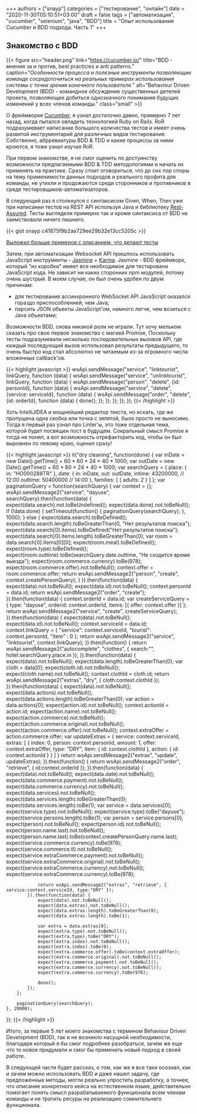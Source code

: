 +++
authors = ["snayp"]
categories = ["тестирование", "онлайн"]
date = "2020-11-30T05:10:51+03:00"
draft = false
tags = ["автоматизация", "cucumber", "selenium", "java", "BDD"]
title = "Опыт использования Cucumber и BDD подхода. Часть 1"
+++

## Знакомство с BDD

{{< figure src="header.png" link="https://cucumber.io/" title="BDD - мнения за и против, best practicies и anti patterns." caption="*Особенности процесса и полезные инструменты позволяющие команде сосредоточиться на реальных примерах использования системы с точки зрения конечного пользователя.*" alt="Behaviour Driven Development (BDD) - командное обсуждение существенных детелей проекта, позволяющее добиться однозначного понимания будущих изменений у всех членов команды." class="small" >}}

О фреймворке [Cucumber](https://cucumber.io/), я узнал достаточно давно, примерно 7 лет назад, когда пытался овладеть технологией Ruby on Rails. RoR подразумевает написание большого количества тестов и имеет очень развитой инструментарий для различных видов тестирования. Собственно, абрревиатуры BDD & TDD и какие процессы за ними кроются, я тоже узнал изучая RoR.

При первом знакомстве, я не смог оценить по достуинству возможности предлагаемыми BDD & TDD методологиями и начать их применять на практике. Сразу стоит оговориться, что до сих пор споры на тему применимости данных подходов и реального профита для команды, не утихли и продожаются среди сторонников и противников в среде тестировщиков-автоматизаторов.

В следующий раз я столкнулся с синтаксисом Given, When, Then уже при написании тестов на REST API используя Java и библиотеку [Rest-Assured](http://rest-assured.io/). Тесты выглядели примерно так и кроме  синтаксиса от BDD не заимствовали ничего лишнего.

{{< gist snayp c41875f9b2aa729ee29b32e13cc5205c >}}

[Выложил больше примеров с описанием, что делают тесты](https://automated-testing.info/t/code-recipe-primer-ispolzovaniya-rest-assured-dlya-avtomatizaczii-restfull-api/24599?u=snayp)

Затем, при автоматизации Websocket API пришлось использовать JavaScript инструменты - [Jasmine](https://jasmine.github.io/) + [Karma](https://karma-runner.github.io/latest/index.html). Jasmine - BDD фреймворк, который "из коробки" имеет все необходимое для тестировани JavaScript кода. Не зависит ни каких сторонних npm модулей, потому очень шустрый. В моем случае, он был очень удобен по двум причинам:

- для тестирования ассинхронного WebSocket API JavaScript оказался гораздо приспособленней, чем Java;
- парсить JSON объекты JavaScript'ом, намного легче, чем возиться с Java объектами;

Возможности BDD, снова никакой роли не играли. Тут хочу мельком сказать про свое первое знакомство с магией Promise, Поскольку тесты подразумевали несколько последовательных вызовов API, где каждый последующий вызов использовал результаты предыдущего, то очень быстро код стал абсолютно не читаемым из-за огромного числа вложенных callback'ов.

{{< highlight javascript >}}
wsApi.sendMessage("service", "linktourist", linkQuery, function (data) {
    wsApi.sendMessage("service", "unlinktourist", linkQuery, function (data) {
        wsApi.sendMessage("person", "delete", {id: personId}, function (data) {
            wsApi.sendMessage("service", "delete", {service: serviceId}, function (data) {
                wsApi.sendMessage("order", "delete", {id: orderId}, function (data) {
                    done();
                });
            });
        });
    });
});
{{< /highlight >}}

Хоть IntelliJIDEA и мощнейший редактор текста, но искать, где же пропущена одна скобка или точка с зяпятой, было просто не выносимо. Тогда я первый раз узнал про Linter'ы, это тоже отдельная тема, которой будет посвящен пост в будущем. Сокральный смысл Promise я тогда не понял, а вот возможность отрефакторить код, чтобы он был выровнен по левому краю, оценил сразу!

{{< highlight javascript >}}
it("dry cleaning", function(done) {
        var inDate = new Date().getTime() + 60 * 60 * 24 * 40 * 1000;
        var outDate = new Date().getTime() + 60 * 60 * 24 * 40 * 1000;
        var searchQuery = {
            place: {
                in: "HO000288TR"
            },
            date: {
                in: inDate,
                out: outDate,
                intime: 43200000, // 12:00
                outtime: 50400000 // 14:00
            },
            families: [
                {
                    adults: 2
                }
            ]
        };
        var paginationQuery = function(searchQuery) {
            var context = {};
            wsApi.sendMessage2("service", "dayuse", searchQuery).then(function(data) {
                expect(data.search).not.toBeUndefined();
                expect(data.done).not.toBeNull();
                if (!data.done) {
                    setTimeout(function() {
                        paginationQuery(searchQuery);
                    }, 1000);
                } else {
                    expect(data.search).toBeDefined();
                    expect(data.search.length).toBeGreaterThan(0, "Нет результатов поиска");
                    expect(data.search[0].items).toBeDefined("Нет результатов поиска");
                    expect(data.search[0].items.length).toBeGreaterThan(0);
                    var room = data.search[0].items[0][0];
                    expect(room.meal).toBeDefined();
                    expect(room.type).toBeDefined();
                    expect(room.outtime).toBe(searchQuery.date.outtime, "Не сходится время выезда");
                    expect(room.commerce.currency).toBe(978);
                    expect(room.commerce.offer).not.toBeNull();
                    context.offer = room.commerce.offer;
                    return wsApi.sendMessage2("person", "create", context.createPersonQuery);
                }
            }).then(function(data) {
                expect(data).not.toBeNull();
                expect(data.id).not.toBeNull();
                context.personId = data.id;
                return wsApi.sendMessage2("order", "create");
            }).then(function(data) {
                context.orderId = data.id;
                var createServiceQuery = {
                    type: "dayuse",
                    orderid: context.orderId,
                    items: [{
                        offer: context.offer
                    }]
                };
                return wsApi.sendMessage2("service", "create", createServiceQuery);
            }).then(function(data) {
                expect(data).not.toBeNull();
                expect(data.id).not.toBeNull();
                context.serviceId = data.id;
                context.linkQuery = {
                    "service": context.serviceId,
                    "tourist": context.personId,
                    "item" : 0
                };
                return wsApi.sendMessage2("service", "linktourist", context.linkQuery);
            }).then(function() {
                return wsApi.sendMessage2("autocomplete", "clothes", { search:"", hotel:searchQuery.place.in });
            }).then(function(data) {
                expect(data).not.toBeNull();
                expect(data.length).toBeGreaterThan(0);
                var cloth = data[0];
                expect(cloth.id).not.toBeNull();
                expect(cloth.name).not.toBeNull();
                context.clothId = cloth.id;
                return wsApi.sendMessage2("extras", "dry", { cloth:context.clothId });
            }).then(function(data) {
                expect(data).not.toBeNull();
                expect(data.actions).not.toBeNull();
                expect(data.actions.length).toBeGreaterThan(0);
                var action = data.actions[0];
                expect(action.id).not.toBeNull();
                context.actionId = action.id;
                expect(action.name).not.toBeNull();
                expect(action.commerce).not.toBeNull();
                expect(action.commerce.original).not.toBeNull();
                expect(action.commerce.offer).not.toBeNull();
                context.extraOffer = action.commerce.offer;
                var updateExtras = {
                    service: context.serviceId,
                    extras: [
                        {
                            index: 0,
                            person: context.personId,
                            amount: 1,
                            offer: context.extraOffer,
                            type: "DRY",
                            item: {
                                id: context.clothId
                            },
                            action: {
                                id: context.actionId
                            }
                        }
                    ]
                }
                return wsApi.sendMessage2("extras", "update", updateExtras);
            }).then(function() {
                return wsApi.sendMessage2("order", "retrieve", { id:context.orderId });
            }).then(function(data) {
                expect(data).not.toBeNull();
                expect(data.date).not.toBeNull();
                expect(data.commerce.payment).not.toBeNull();
                expect(data.commerce.currency).not.toBeNull();
                expect(data.services).not.toBeNull();
                expect(data.services.length).toBeGreaterThan(0);
                expect(data.services.length).toBe(1);
                var service = data.services[0];
                expect(service.type).not.toBeNull();
                expect(service.type).toBe("dayuse");
                expect(service.persons.length).toBe(1);
                var person = service.persons[0];
                expect(person).not.toBeNull();
                expect(person.id).not.toBeNull();
                expect(person.name.last).not.toBeNull();
                expect(person.name.last).toBe(context.createPersonQuery.name.last);
                expect(service.commerce.currency).toBe(978);
                expect(service.commerce.tl).not.toBeNull();
                expect(service.extraCommerce.payment).not.toBeNull();
                expect(service.extraCommerce.original).not.toBeNull();
                expect(service.extraCommerce.currency).not.toBeNull();
                expect(service.extraCommerce.currency).toBe(978);

                return wsApi.sendMessage2("extras", "retrieve", { service:context.serviceId, type:"DRY" });
            }).then(function(data) {
                expect(data).not.toBeNull();
                expect(data.extras).not.toBeNull();
                expect(data.extras.length).toBeGreaterThan(0);
                expect(data.extras.length).toBe(1);
                
                var extra = data.extras[0];
                expect(extra.type).not.toBeNull();
                expect(extra.type).toBe("DRY");
                expect(extra.index).not.toBeNull();
                expect(extra.index).toBe(0);
                expect(extra.commerce.offer).toBe(context.extraOffer);
                expect(extra.commerce.original).not.toBeNull();
                expect(extra.commerce.payment).not.toBeNull();
                expect(extra.commerce.currency).not.toBeNull();
                expect(extra.commerce.currency).toBe(978);

                done();
            });
        };
        
        paginationQuery(searchQuery);
    }, 20000);
});
{{< /highlight >}}

Итого, за первые 5 лет моего знакомства с термином Behaviour Driven Development (BDD), так и не возникло насущной необходимости, благодаря который я бы смог подробнее разобраться, зачем же еще что то новое придумали и смог бы применить новый подход в своей работе.

В следующей части будет рассказ, о том, как же я все таки осознал, как и зачем можно использовать BDD и даже нашел задачу, где предложенные методы, могли реально упростить разработку, а точнее, что описание конкретного кейса на естественном языке, действительно помогает понять смысл разрабатываемого функционала всем членам команды и не тратить ресуры на реализацию сомнительнего функционала.

